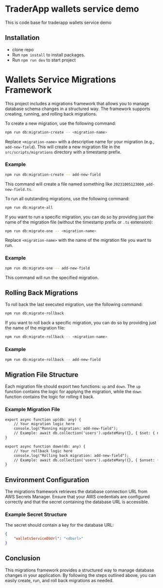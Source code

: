 # TraderApp wallets service demo

This is code base for traderapp wallets service demo

## Installation

-   clone repo
-   Run `npm install` to install packages.
-   Run `npm run dev` to start project

# Wallets Service Migrations Framework

This project includes a migrations framework that allows you to manage database schema changes in a structured way. The framework supports creating, running, and rolling back migrations.

To create a new migration, use the following command:

```bash
npm run db:migration-create -- <migration-name>
```

Replace `<migration-name>` with a descriptive name for your migration (e.g., `add-new-field`). This will create a new migration file in the `src/scripts/migrations` directory with a timestamp prefix.

### Example

```bash
npm run db:migration-create -- add-new-field
```

This command will create a file named something like `20231005123000_add-new-field.ts`.

To run all outstanding migrations, use the following command:

```bash
npm run db:migrate-all
```

If you want to run a specific migration, you can do so by providing just the name of the migration file (without the timestamp prefix or `.ts` extension):

```bash
npm run db:migrate-one -- <migration-name>
```

Replace `<migration-name>` with the name of the migration file you want to run.

### Example

```bash
npm run db:migrate-one -- add-new-field
```

This command will run the specified migration.

## Rolling Back Migrations

To roll back the last executed migration, use the following command:

```bash
npm run db:migrate-rollback
```

If you want to roll back a specific migration, you can do so by providing just the name of the migration file:

```bash
npm run db:migrate-rollback -- <migration-name>
```

### Example

```bash
npm run db:migrate-rollback -- add-new-field
```

## Migration File Structure

Each migration file should export two functions: `up` and `down`. The `up` function contains the logic for applying the migration, while the `down` function contains the logic for rolling it back.

### Example Migration File

```typescript:README.md
export async function up(db: any) {
    // Your migration logic here
    console.log("Running migration: add-new-field");
    // Example: await db.collection('users').updateMany({}, { $set: { newField: 'defaultValue' } });
}

export async function down(db: any) {
    // Your rollback logic here
    console.log("Rolling back migration: add-new-field");
    // Example: await db.collection('users').updateMany({}, { $unset: { newField: "" } });
}
```

## Environment Configuration

The migrations framework retrieves the database connection URL from AWS Secrets Manager. Ensure that your AWS credentials are configured correctly and that the secret containing the database URL is accessible.

### Example Secret Structure

The secret should contain a key for the database URL:

```json
{
	"walletsServiceDbUrl": "<dburl>"
}
```

## Conclusion

This migrations framework provides a structured way to manage database changes in your application. By following the steps outlined above, you can easily create, run, and roll back migrations as needed.
